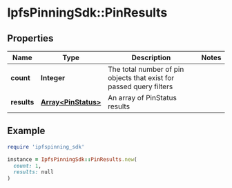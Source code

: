 # IpfsPinningSdk::PinResults

## Properties

| Name | Type | Description | Notes |
| ---- | ---- | ----------- | ----- |
| **count** | **Integer** | The total number of pin objects that exist for passed query filters |  |
| **results** | [**Array&lt;PinStatus&gt;**](PinStatus.md) | An array of PinStatus results |  |

## Example

```ruby
require 'ipfspinning_sdk'

instance = IpfsPinningSdk::PinResults.new(
  count: 1,
  results: null
)
```


